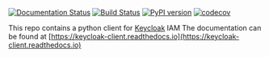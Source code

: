 [![Documentation Status](https://readthedocs.org/projects/keycloak-client/badge/?version=latest)](https://keycloak-client.readthedocs.io/en/latest/?badge=latest)
[![Build Status](https://travis-ci.com/puthiry-lab/keycloak-client.svg?branch=master)](https://travis-ci.com/puthiry-lab/keycloak-client)
[![PyPI version](https://badge.fury.io/py/keycloak.svg)](https://badge.fury.io/py/keycloak)
[![codecov](https://codecov.io/gh/puthiry-lab/keycloak-client/branch/master/graph/badge.svg)](https://codecov.io/gh/puthiry-lab/keycloak-client)

This repo contains a python client for [Keycloak](https://www.keycloak.org/) IAM
The documentation can be found at [https://keycloak-client.readthedocs.io](https://keycloak-client.readthedocs.io)

